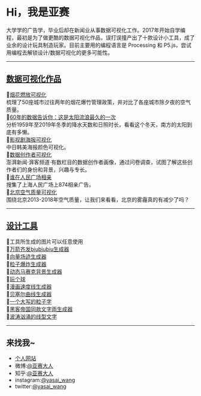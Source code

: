 # Hi，我是亚赛
大学学的广告学，毕业后却在新闻业从事数据可视化工作。2017年开始自学编程，最初是为了做更酷的数据可视化作品，误打误撞产出了十款设计小工具，成了业余的设计玩具制造玩家。目前主要用的编程语言是 Processing 和 P5.js，尝试用编程去解锁设计/数据可视化的更多可能性。

---

## [数据可视化作品](https://wangyasai.github.io/Work/) 
🔗[烟花燃放可视化](https://wangyasai.github.io/Work/firework.html)    
梳理了50座城市过往两年的烟花爆竹管理政策，并对比了各座城市除夕夜的空气质量。    
🔗[60年的数据告诉你：这是太阳流浪最久的一次](https://wangyasai.github.io/Work/rain.html)     
分析1959年至2019年冬季的降水天数和日照时长，看看这个冬天，南方的太阳到底有多懒。    
🔗[影视剧海报可视化](https://wangyasai.github.io/Work/colorvisz.html)     
中日韩美海报颜色可视化。  
🔗[数据创作者可视化](https://wangyasai.github.io/Work/datacreators.html)    
澎湃新闻·湃客频道·有数栏目的数据创作者画像，通过问卷调查，试图了解这些创作者们的身份和背景，兴趣与专长。   
🔗[谁在人民广场相亲](https://wangyasai.github.io/Work/marriage.html)     
搜集了上海人民广场上874相亲广告。  
🔗[北京空气质量可视化](https://wangyasai.github.io/Work/beijingsky.html)     
围绕北京2013-2018年空气质量，让我们来看看，北京的雾霾真的有减少了吗？ 


---

## [设计工具](https://wangyasai.github.io/designtools.html) 
📝工具所生成的图片可以任意使用  
🔗[万箭齐发biubiubiu生成器](https://wangyasai.github.io/Particles-Emission/)       
🔗[向量场迹生成器](https://wangyasai.github.io/Perlin-Noise/)    
🔗[粒子爆炸生成器](https://wangyasai.github.io/Stars-Emmision/)      
🔗[动态马赛克背景生成器](https://wangyasai.github.io/Awesome-Mosaic/)        
🔗[玩个球](https://wangyasai.github.io/Play-a-ball/)          
🔗[漫画速度线生成器](https://wangyasai.github.io/Speed-Line/)       
🔗[贝塞尔曲线生成器](https://wangyasai.github.io/Bezier/)      
🔗[一个大写的粒子字](https://wangyasai.github.io/PerlinNoisePainter/)      
🔗[黑客帝国同款文字雨生成器](https://wangyasai.github.io/TheMatrix/)      
🔗[波涛汹涌的线型文字](https://wangyasai.github.io/waveFont/)      

---

## 来找我~
+ [个人网站](https://wangyasai.github.io/) 
+ 微博:[@亚赛大人](https://weibo.com/psaiaevegas/profile?rightmod=1&wvr=6&mod=personnumber)
+ 知乎:[@亚赛大人](https://www.zhihu.com/people/wang-ya-sai/activities)
+ instagram:[@yasai_wang](https://www.instagram.com/yasaisai/)
+ twitter:[@yasai_wang](https://twitter.com/yasai_wang)
